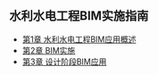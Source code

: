 ## 水利水电工程BIM实施指南
- [第1章 水利水电工程BIM应用概述](chapter1.md)
- [第2章 BIM实施](chapter2.md)
- [第3章 设计阶段BIM应用](chapter3.md)